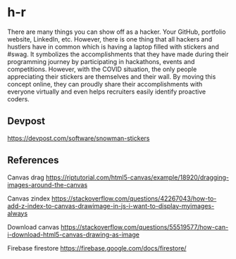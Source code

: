 # h-r

There are many things you can show off as a hacker. Your GitHub, portfolio website, LinkedIn, etc. However, there is one thing that all hackers and hustlers have in common which is having a laptop filled with stickers and #swag. It symbolizes the accomplishments that they have made during their programming journey by participating in hackathons, events and competitions. However, with the COVID situation, the only people appreciating their stickers are themselves and their wall. By moving this concept online, they can proudly share their accomplishments with everyone virtually and even helps recruiters easily identify proactive coders.

## Devpost

https://devpost.com/software/snowman-stickers

## References

Canvas drag
https://riptutorial.com/html5-canvas/example/18920/dragging-images-around-the-canvas

Canvas zindex
https://stackoverflow.com/questions/42267043/how-to-add-z-index-to-canvas-drawimage-in-js-i-want-to-display-myimages-always

Download canvas
https://stackoverflow.com/questions/55519577/how-can-i-download-html5-canvas-drawing-as-image

Firebase firestore
https://firebase.google.com/docs/firestore/